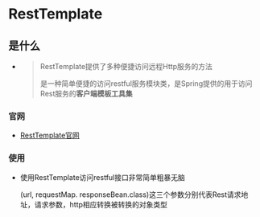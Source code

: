 # RestTemplate

## 是什么

* > RestTemplate提供了多种便捷访问远程Http服务的方法
  >
  > 是一种简单便捷的访问restful服务模块类，是Spring提供的用于访问Rest服务的**客户端模板工具集**

### 官网

* [RestTemplate官网](https://docs.spring.io/spring-framework/docs/5.3.x/javadoc-api/org/springframework/web/client/RestTemplate.html)

### 使用

* 使用RestTemplate访问restful接口非常简单粗暴无脑

  (url, requestMap. responseBean.class)这三个参数分别代表Rest请求地址，请求参数，http相应转换被转换的对象类型